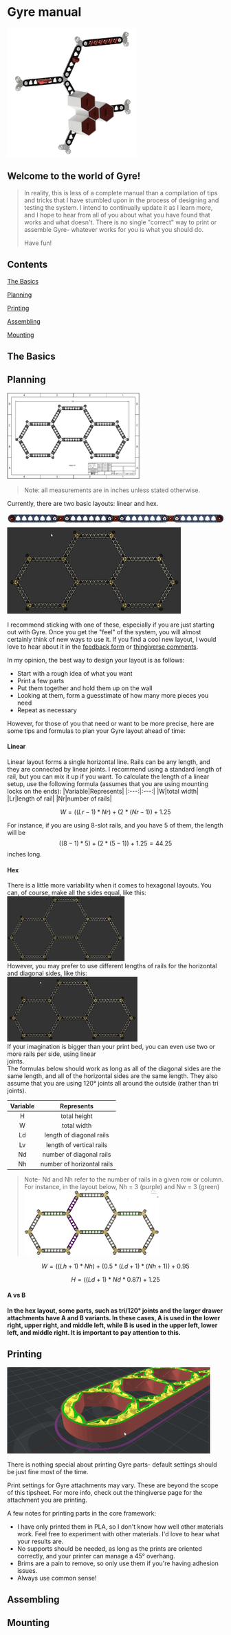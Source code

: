 # Gyre manual
<img src="../img/pretty/main-demo.png" height="300px">  

## Welcome to the world of Gyre!
> In reality, this is less of a complete manual than a compilation of tips and tricks that I have stumbled upon
in the process of designing and testing the system. I intend to continually update it as I learn more, and I
hope to hear from all of you about what you have found that works and what doesn't. There is no single "correct"
way to print or assemble Gyre- whatever works for you is what you should do.
>
> Have fun!

## Contents
[The Basics](#the-basics)

[Planning](#planning)

[Printing](#printing)

[Assembling](#assembling)

[Mounting](#mounting)

## The Basics

## Planning
<img src="../img/pretty/dwg.png" height="200px">

>Note: all measurements are in inches unless stated otherwise.

Currently, there are two basic layouts: linear and hex.

<img src="../img/info/linear_layout.png" height="30px">

<img src="../img/info/hex_layout.png" height="200px">

I recommend sticking with one of these, especially if you are just starting out with Gyre.
Once you get the "feel" of the system, you will almost certainly think of new ways to use it.
If you find a cool new layout, I would love to hear about it in the [feedback form]() or [thingiverse comments](https://www.thingiverse.com/thing:6913421/comments).

In my opinion, the best way to design your layout is as follows:
- Start with a rough idea of what you want
- Print a few parts
- Put them together and hold them up on the wall
- Looking at them, form a guesstimate of how many more pieces you need
- Repeat as necessary

However, for those of you that need or want to be more precise, here are some tips and formulas to plan your
Gyre layout ahead of time:

#### Linear
Linear layout forms a single horizontal line. Rails can be any length, and they are connected by linear joints.
I recommend using a standard length of rail, but you can mix it up if you want.
To calculate the length of a linear setup, use the following formula (assumes that you are using mounting locks on the ends):
|Variable|Represents|
|:---:|:---:|
|W|total width|
|Lr|length of rail|
|Nr|number of rails|

$$W = ((Lr - 1) * Nr) + (2 * (Nr - 1)) + 1.25$$

For instance, if you are using 8-slot rails, and you have 5 of them, the length will be $$((8-1) * 5) + (2*(5-1)) + 1.25 = 44.25$$ inches long.

#### Hex

There is a little more variability when it comes to hexagonal layouts. You can, of course, make all the sides equal, like this:  
<img src="../img/info/hex_uniform.png" height="150px">  
However, you may prefer to use different lengths of rails for the horizontal and diagonal sides, like this:  
<img src="../img/info/hex_layout.png" height="150px">  
If your imagination is bigger than your print bed, you can even use two or more rails per side, using linear  
joints.   
The formulas below should work as long as all of the diagonal sides are the same length, and all of the
horizontal sides are the same length. They also assume that you are using 120° joints all around the outside (rather than tri joints).

|Variable|Represents|
|:---:|:---:|
|H|total height|
|W|total width|
|Ld|length of diagonal rails|
|Lv|length of vertical rails|
|Nd|number of diagonal rails|
|Nh|number of horizontal rails|
> Note- Nd and Nh refer to the number of rails in a given row or column. 
For instance, in the layout below, Nh = 3 (purple) and Nw = 3 (green)
><img src="../img/info/h-w_final.png" height="150px">



$$W = ((Lh + 1) * Nh) + (0.5 * (Ld + 1) * (Nh + 1)) + 0.95$$

$$H = ((Ld + 1) * Nd * 0.87) + 1.25$$

#### A vs B
**In the hex layout, some parts, such as tri/120° joints and the larger drawer attachments
have A and B variants. In these cases, A is used in the lower right, upper right, 
and middle left, while B is used in the upper left, lower left, and middle right. 
It is important to pay attention to this.**

## Printing
<img src="../img/pretty/sliced.png" height="200px">

There is nothing special about printing Gyre parts- default settings should be just fine most of the time.

Print settings for Gyre attachments may vary. These are beyond the scope of this tipsheet. 
For more info, check out the thingiverse page for the attachment you are printing.

A few notes for printing parts in the core framework:
- I have only printed them in PLA, so I don't know how well other materials work. 
Feel free to experiment with other materials. I'd love to hear what your results are.
- No supports should be needed, as long as the prints are oriented correctly, and your printer can manage a 45° overhang. 
- Brims are a pain to remove, so only use them if you're having adhesion issues.
- Always use common sense!

## Assembling


## Mounting

